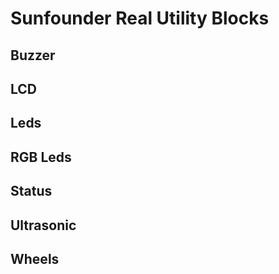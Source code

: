 # Sunfounder Real Utility Blocks

## Buzzer

## LCD

## Leds

## RGB Leds

## Status

## Ultrasonic

## Wheels
